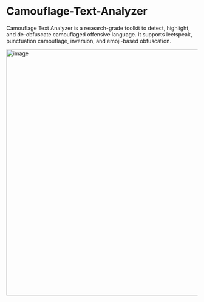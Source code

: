# Camouflage-Text-Analyzer
Camouflage Text Analyzer is a research-grade toolkit to detect, highlight, and de-obfuscate camouflaged offensive language. It supports leetspeak, punctuation camouflage, inversion, and emoji-based obfuscation.

<img width="1913" height="648" alt="image" src="https://github.com/user-attachments/assets/3c8efbdb-a5d4-46b8-a14e-5c5b45226587" />

